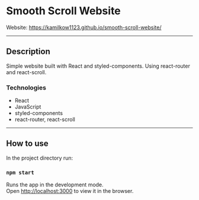 # Smooth Scroll Website

Website: https://kamilkow1123.github.io/smooth-scroll-website/

---
## Description

Simple website built with React and styled-components. Using react-router and react-scroll.

### Technologies
- React
- JavaScript
- styled-components
- react-router, react-scroll

---

## How to use

In the project directory run:
### ``npm start``

Runs the app in the development mode.\
Open [http://localhost:3000](http://localhost:3000) to view it in the browser.
